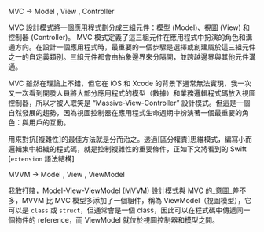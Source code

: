 MVC -> Model , View ,  Controller

MVC 設計模式將一個應用程式劃分成三組元件：模型 (Model)、視圖 (View) 和控制器 (Controller)。 MVC 模式定義了這三組元件在應用程式中扮演的角色和溝通方向。在設計一個應用程式時，最重要的一個步驟是選擇或創建屬於這三組元件之一的自定義類別。三組元件都會由抽象邊界來分隔開，並跨越邊界與其他元件溝通。

MVC 雖然在理論上不錯，但它在 iOS 和 Xcode 的背景下通常無法實現，我一次又一次看到開發人員將大部分應用程式的模型（數據）和業務邏輯程式碼放入視圖控制器，所以才被人取笑是 “Massive-View-Controller” 設計模式。但這是一個自然發展的趨勢，因為視圖控制器在應用程式生命週期中扮演著一個最重要的角色：與用戶的互動。

用來對抗[複雜性]的最佳方法就是分而治之。透過[區分權責]思維模式，編寫小而邏輯集中組織的程式碼，就是控制複雜性的重要條件，正如下文將看到的 Swift [`extension` 語法結構]

MVVM -> Model , View , ViewModel

我敢打賭，Model-View-ViewModel (MVVM) 設計模式與 MVC 的_意圖_差不多，MVVM 比 MVC 模型多添加了一個組件，稱為 ViewModel（視圖模型），它可以是 `class` 或 `struct`，但通常會是一個 class，因此可以在程式碼中傳遞同一個物件的 reference，而 ViewModel 就位於視圖控制器和模型之間。
